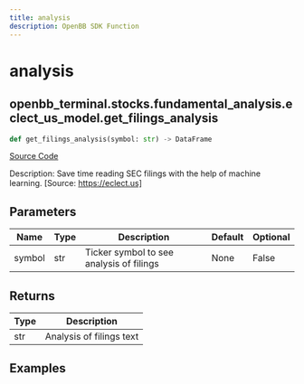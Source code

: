 ```yaml
---
title: analysis
description: OpenBB SDK Function
---
```


# analysis

## openbb_terminal.stocks.fundamental_analysis.eclect_us_model.get_filings_analysis

```python title='openbb_terminal/stocks/fundamental_analysis/eclect_us_model.py'
def get_filings_analysis(symbol: str) -> DataFrame
```
[Source Code](https://github.com/OpenBB-finance/OpenBBTerminal/tree/main/openbb_terminal/stocks/fundamental_analysis/eclect_us_model.py#L18)

Description: Save time reading SEC filings with the help of machine learning. [Source: https://eclect.us]

## Parameters

| Name | Type | Description | Default | Optional |
| ---- | ---- | ----------- | ------- | -------- |
| symbol | str | Ticker symbol to see analysis of filings | None | False |

## Returns

| Type | Description |
| ---- | ----------- |
| str | Analysis of filings text |

## Examples

